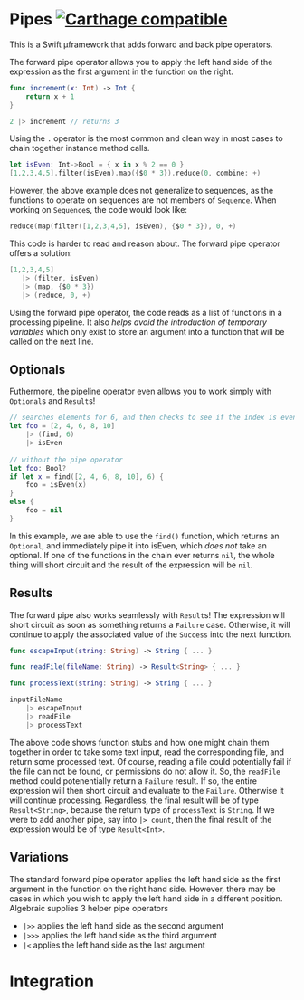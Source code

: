 # Pipes [![Carthage compatible](https://img.shields.io/badge/Carthage-compatible-4BC51D.svg?style=flat)](https://github.com/Carthage/Carthage)

This is a Swift µframework that adds forward and back pipe operators.

The forward pipe operator allows you to apply the left hand side of the expression as the first argument in the function on the right.

```Swift
func increment(x: Int) -> Int {
    return x + 1
}

2 |> increment // returns 3
```

Using the `.` operator is the most common and clean way in most cases to chain together instance method calls.

``` Swift
let isEven: Int->Bool = { x in x % 2 == 0 }
[1,2,3,4,5].filter(isEven).map({$0 * 3}).reduce(0, combine: +)
```

However, the above example does not generalize to sequences, as the functions to operate on sequences are not members of `Sequence`. When working on `Sequence`s, the code would look like:

 ```Swift
reduce(map(filter([1,2,3,4,5], isEven), {$0 * 3}), 0, +)
```

This code is harder to read and reason about. The forward pipe operator offers a solution:
 
 ```Swift
[1,2,3,4,5]
    |> (filter, isEven)
    |> (map, {$0 * 3})
    |> (reduce, 0, +)
```

Using the forward pipe operator, the code reads as a list of functions in a processing pipeline. It also _helps avoid the introduction of temporary variables_ which only exist to store an argument into a function that will be called on the next line.

## Optionals

Futhermore, the pipeline operator even allows you to work simply with `Optional`s and `Result`s!
 
```Swift
// searches elements for 6, and then checks to see if the index is even
let foo = [2, 4, 6, 8, 10]
    |> (find, 6)
    |> isEven
    
// without the pipe operator
let foo: Bool?
if let x = find([2, 4, 6, 8, 10], 6) {
    foo = isEven(x)
}
else {
    foo = nil
}
```

In this example, we are able to use the `find()` function, which returns an `Optional`, and immediately pipe it into isEven, which _does not_ take an optional. If one of the functions in the chain ever returns `nil`, the whole thing will short circuit and the result of the expression will be `nil`.

## Results

The forward pipe also works seamlessly with `Result`s! The expression will short circuit as soon as something returns a `Failure` case. Otherwise, it will continue to apply the associated value of the `Success` into the next function.

```swift
func escapeInput(string: String) -> String { ... }

func readFile(fileName: String) -> Result<String> { ... }

func processText(string: String) -> String { ... }

inputFileName
    |> escapeInput
    |> readFile
    |> processText
```

The above code shows function stubs and how one might chain them together in order to take some text input, read the corresponding file, and return some processed text. Of course, reading a file could potentially fail if the file can not be found, or permissions do not allow it. So, the `readFile` method could potenentially return a `Failure` result. If so, the entire expression will then short circuit and evaluate to the `Failure`. Otherwise it will continue processing. Regardless, the final result will be of type `Result<String>`, because the return type of `processText` is `String`. If we were to add another pipe, say into `|> count`, then the final result of the expression would be of type `Result<Int>`.

## Variations

The standard forward pipe operator applies the left hand side as the first argument in the function on the right hand side. However, there may be cases in which you wish to apply the left hand side in a different position. Algebraic supplies 3 helper pipe operators

* `|>>` applies the left hand side as the second argument
* `|>>>` applies the left hand side as the third argument
* `|<` applies the left hand side as the last argument

# Integration
